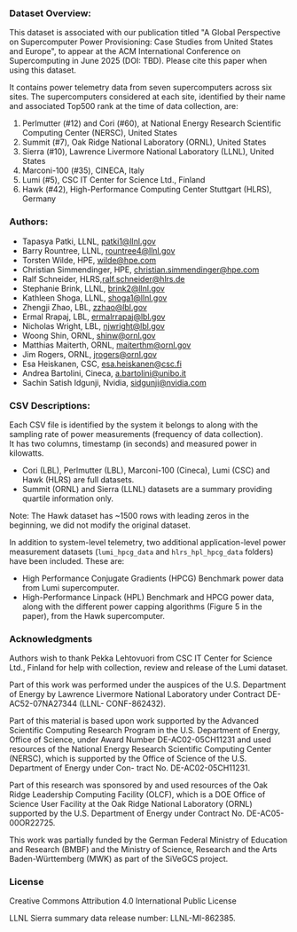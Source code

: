 ### Dataset Overview:

This dataset is associated with our publication titled "A Global Perspective on Supercomputer Power Provisioning: Case Studies from United States and Europe", to appear at the ACM International Conference on Supercomputing in June 2025 (DOI: TBD). Please cite this paper when using this dataset.

It contains power telemetry data from seven supercomputers across six sites.
The supercomputers considered at each site, identified by their name and associated Top500 rank at the time of data collection, are:
1. Perlmutter (\#12) and Cori (\#60), at National Energy Research Scientific Computing Center (NERSC), United States
2. Summit (\#7), Oak Ridge National Laboratory (ORNL), United States
3. Sierra (\#10), Lawrence Livermore National Laboratory (LLNL), United States
4. Marconi-100 (\#35), CINECA, Italy
5. Lumi (\#5), CSC IT Center for Science Ltd., Finland
6. Hawk (\#42), High-Performance Computing Center Stuttgart (HLRS), Germany

### Authors:
- Tapasya Patki, LLNL, patki1@llnl.gov
- Barry Rountree, LLNL, rountree4@llnl.gov
- Torsten Wilde, HPE, wilde@hpe.com
- Christian Simmendinger, HPE, christian.simmendinger@hpe.com
- Ralf Schneider, HLRS,ralf.schneider@hlrs.de
- Stephanie Brink, LLNL, brink2@llnl.gov
- Kathleen Shoga, LLNL, shoga1@llnl.gov
- Zhengji Zhao, LBL, zzhao@lbl.gov
- Ermal Rrapaj, LBL, ermalrrapaj@lbl.gov
- Nicholas Wright, LBL, njwright@lbl.gov
- Woong Shin, ORNL, shinw@ornl.gov
- Matthias Maiterth, ORNL, maiterthm@ornl.gov
- Jim Rogers, ORNL, jrogers@ornl.gov
- Esa Heiskanen, CSC, esa.heiskanen@csc.fi
- Andrea Bartolini, Cineca, a.bartolini@unibo.it
- Sachin Satish Idgunji, Nvidia, sidgunji@nvidia.com

### CSV Descriptions:

Each CSV file is identified by the system it belongs to along with the sampling rate of power measurements (frequency of data collection).  
It has two columns, timestamp (in seconds) and measured power in kilowatts.

- Cori (LBL), Perlmutter (LBL), Marconi-100 (Cineca), Lumi (CSC) and Hawk (HLRS) are full datasets.
- Summit (ORNL) and Sierra (LLNL) datasets are a summary providing quartile information only.

Note: The Hawk dataset has ~1500 rows with leading zeros in the beginning, we did not modify the original dataset.

In addition to system-level telemetry, two additional application-level power measurement datasets (`lumi_hpcg_data` and `hlrs_hpl_hpcg_data` folders) have been included. These are:
- High Performance Conjugate Gradients (HPCG) Benchmark power data from Lumi supercomputer.
- High-Performance Linpack (HPL) Benchmark and HPCG power data, along with the different power capping algorithms (Figure 5 in the paper), from the Hawk supercomputer.

### Acknowledgments
Authors wish to thank Pekka Lehtovuori from CSC IT Center for
Science Ltd., Finland for help with collection, review and release
of the Lumi dataset. 

Part of this work was performed under the
auspices of the U.S. Department of Energy by Lawrence Livermore
National Laboratory under Contract DE-AC52-07NA27344 (LLNL-
CONF-862432). 

Part of this material is based upon work supported
by the Advanced Scientific Computing Research Program in the
U.S. Department of Energy, Office of Science, under Award Number
DE-AC02-05CH11231 and used resources of the National Energy
Research Scientific Computing Center (NERSC), which is supported
by the Office of Science of the U.S. Department of Energy under Con-
tract No. DE-AC02-05CH11231. 

Part of this research was sponsored
by and used resources of the Oak Ridge Leadership Computing
Facility (OLCF), which is a DOE Office of Science User Facility at
the Oak Ridge National Laboratory (ORNL) supported by the U.S.
Department of Energy under Contract No. DE-AC05-00OR22725.

This work was partially funded by the German Federal Ministry
of Education and Research (BMBF) and the Ministry of Science,
Research and the Arts Baden-Württemberg (MWK) as part of the
SiVeGCS project.

### License
Creative Commons Attribution 4.0 International Public License

LLNL Sierra summary data release number: LLNL-MI-862385.

